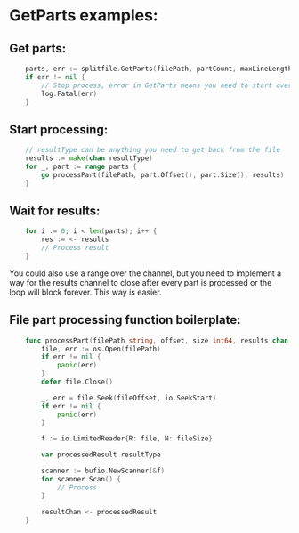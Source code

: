 # GetParts examples:

## Get parts:
```go
	parts, err := splitfile.GetParts(filePath, partCount, maxLineLength)
	if err != nil {
		// Stop process, error in GetParts means you need to start over
		log.Fatal(err)
	}
```

## Start processing:
```go
	// resultType can be anything you need to get back from the file
	results := make(chan resultType)
	for _, part := range parts {
		go processPart(filePath, part.Offset(), part.Size(), results)
	}
```

## Wait for results:
```go
	for i := 0; i < len(parts); i++ {
		res := <- results
		// Process result
	}
```

You could also use a range over the channel, but you need to implement a way for the results channel to close after every part is processed or the loop will block forever. This way is easier.

## File part processing function boilerplate:
```go
	func processPart(filePath string, offset, size int64, results chan resultType) {
		file, err := os.Open(filePath)
		if err != nil {
			panic(err)
		}
		defer file.Close()

		_, err = file.Seek(fileOffset, io.SeekStart)
		if err != nil {
			panic(err)
		}

		f := io.LimitedReader{R: file, N: fileSize}

		var processedResult resultType

		scanner := bufio.NewScanner(&f)
		for scanner.Scan() {
			// Process
		}

		resultChan <- processedResult
	}
```
